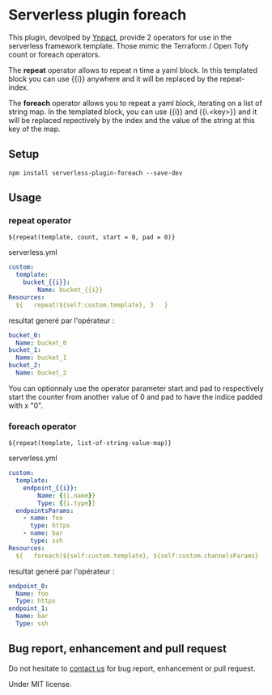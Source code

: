 # Serverless plugin foreach
This plugin, devolped by [Ynpact](https://www.ynpact.com), provide 2 operators for use in the serverless framework template. Those mimic the Terraform / Open Tofy count or foreach operators.

The **repeat** operator allows to repeat n time a yaml block. In this templated block you can use {{i}} anywhere and it will be replaced by the repeat-index.

The **foreach** operator allows you to repeat a yaml block, iterating on a list of string map. In the templated block, you can use {{i}} and {{i.\<key\>}} and it will be replaced repectively by the index and the value of the string at this key of the map.

## Setup
```npm install serverless-plugin-foreach --save-dev```

## Usage

### repeat operator
```${repeat(template, count, start = 0, pad = 0)}```

serverless.yml
```yaml
custom:
  template:
    bucket_{{i}}:
        Name: bucket_{{i}}
Resources:
  ${   repeat(${self:custom.template}, 3   }
```
resultat generé par l'opérateur :
```yaml
bucket_0:
  Name: bucket_0
bucket_1:
  Name: bucket_1
bucket_2:
  Name: bucket_2
```
You can optionnaly use the operator parameter start and pad to respectively start the counter from another value of 0 and pad to have the indice padded with x "0".
### foreach operator
```${repeat(template, list-of-string-value-map)}```

serverless.yml
```yaml
custom:
  template:
    endpoint_{{i}}:
        Name: {{i.name}}
        Type: {{i.type}}
  endpointsParams:
    - name: foo
      type: https
    - name: bar
      type: ssh
Resources:
  ${   foreach(${self:custom.template}, ${self:custom.channelsParams}   }
```
resultat generé par l'opérateur :
```yaml
endpoint_0:
  Name: foo
  Type: https
endpoint_1:
  Name: bar
  Type: ssh
```
## Bug report, enhancement and pull request
Do not hesitate to [contact us](mailto:contact@ynpact.com) for bug report, enhancement or pull request.

Under MIT license.
